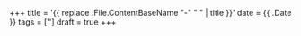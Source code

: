 +++ title = '{{ replace .File.ContentBaseName "-" " " | title }}'
date = {{ .Date }}
tags = ['']
draft = true
+++
